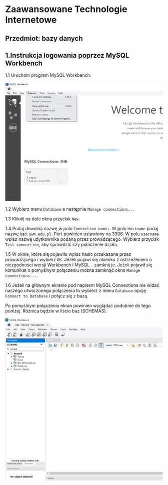 # Zaawansowane Technologie Internetowe
## Przedmiot: bazy danych

## **1.Instrukcja logowania poprzez MySQL Workbench**

1.1 Uruchom program MySQL Workbench.

![MySQL Workbench](workbench1.png)

1.2 Wybierz menu `Database` a następnie `Manage connections...`

1.3 Kliknij na dole okna przycisk `New`.

1.4 Podaj dowolną nazwę w polu `Connection name:`. W polu `Hostname` podaj nazwę `bad.uwm.edu.pl`. Port powinien ustawiony na 3306. W polu `username` wpisz nazwę użytkownika podaną przez prowadzącego. Wybierz przycisk `Test connection`, aby sprawdzić czy połaczenie działa.

1.5 W oknie, które się pojawiło wpisz hasło przekazane przez prowadzącego i wybierz `OK`. Jeżeli pojawi się okienko z ostrzeżeniem o niezgodności wersji Workbench i MySQL - zamknij je. Jeżeli pojawił się komunikat o pomyślnym połączeniu można zamknąć okno `Manage connections...`.

1.6 Jeżeli na głównym ekranie pod napisem MySQL Connections nie widać naszego utworzonego połączenia to wybierz z menu `Database` opcję `Connect to Database` i połącz się z bazą.

Po pomyślnym połączeniu ekran powinien wyglądać podobnie do tego poniżej. Różnica będzie w liście baz (SCHEMAS).

![MySQL Workbench](workbench2.png)
